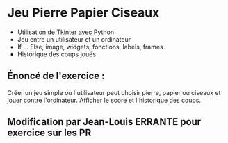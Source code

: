 # Jeu Pierre Papier Ciseaux

* Utilisation de Tkinter avec Python
* Jeu entre un utilisateur et un ordinateur
* If ... Else, image, widgets, fonctions, labels, frames
* Historique des coups joués

## Énoncé de l'exercice : 

Créer un jeu simple où l'utilisateur peut choisir pierre, papier ou ciseaux et jouer contre l'ordinateur.
Afficher le score et l'historique des coups.

## Modification par Jean-Louis ERRANTE pour exercice sur les PR